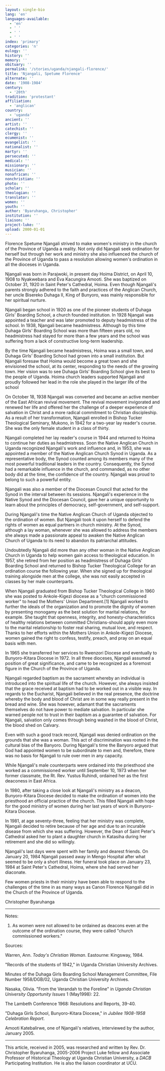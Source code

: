 ```yaml
---
layout: single-bio
lang: 'en'
languages-available:
  - 'en'
  - ' '
  - ' '
  - ' '
index: 'primary'
categories: 'n'
eulogy: ''
history: ''
memory: ''
obituary: ''
permalink: '/stories/uganda/njangali-florence/'
title: 'Njangali, Spetume Florence'
alternate: ''
date: '1908-1984'
century:
  - '20th'
tradition: 'protestant'
affiliation:
  - 'anglican'
country:
  - 'uganda'
ancient: ''
artist: ''
catechist: ''
clergy: ''
ecumenist: ''
evangelist: ''
nationalist: ''
martyr: ''
persecuted: ''
medical: ''
missionary: ''
musician: ''
nonafrican: ''
nonchristian: ''
photo: ''
scholar: ''
theologian: ''
translator: ''
women: ''
youth: ''
author: 'Byaruhanga, Christopher'
institution: ''
liaison: ''
project-luke: ''
upload: 2000-01-01
---
```



Florence Spetume Njangali strived to make women's ministry in the church of the Province of Uganda a reality. Not only did Njangali seek ordination for herself but through her work and ministry she also influenced the church of the Province of Uganda to pass a resolution allowing women's ordination in all the dioceses in Uganda.

Njangali was born in Parajwoki, in present day Hoima District, on April 10, 1908 to Nyakwebara and Eva Kacungira Amooti. She was baptized on October 31, 1920 in Saint Peter's Cathedral, Hoima. Even though Njangali's parents strongly adhered to the faith and practices of the Anglican Church, her uncle Bisereko Duhaga II, King of Bunyoro, was mainly responsible for her spiritual nurture.

Njangali began school in 1920 as one of the pioneer students of Duhaga Girls' Boarding School, a church founded institution. In 1928 Njangali was appointed a teacher and was later promoted to deputy headmistress of the school. In 1938, Njangali became headmistress. Although by this time Duhaga Girls' Boarding School was more than fifteen years old, no headmistress had stayed for more than a few years and the school was suffering from a lack of constructive long-term leadership.

By the time Njangali became headmistress, Hoima was a small town, and Duhaga Girls' Boarding School had grown into a small institution. But Njangali foresaw that Hoima would become a great town and she envisioned the school, at its center, responding to the needs of the growing town. Her vision was to see Duhaga Girls' Boarding School give its best to the people of Uganda. Hoima church leaders supported Njangali and proudly followed her lead in the role she played in the larger life of the school

On October 18, 1938 Njangali was converted and became an active member of the East African revival movement. The revival movement invigorated and renewed her life and offered her the challenge of a deeper experience of salvation in Christ and a more radical commitment to Christian discipleship. As a result of her transformation, Njangali enrolled in Bishop Tucker Theological Seminary, Mukono, in 1942 for a two-year lay reader's course. She was the only female student in a class of thirty.

Njangali completed her lay reader's course in 1944 and returned to Hoima to continue her duties as headmistress. Soon the Native Anglican Church in Uganda recognized Njangali's work and influence and, in 1953, she was appointed a member of the Native Anglican Church Synod in Uganda. As a representative body, the Synod counted among its members many of the most powerful traditional leaders in the country. Consequently, the Synod had a remarkable influence in the church, and commanded, as no other body did at the time, the confidence of the country. Njangali was proud to belong to such a powerful entity.

Njangali was also a member of the Diocesan Council that acted for the Synod in the interval between its sessions. Njangali's experience in the Native Synod and the Diocesan Council, gave her a unique opportunity to learn about the principles of democracy, self-government, and self-support.

During Njangali's time the Native Anglican Church of Uganda objected to the ordination of women. But Njangali took it upon herself to defend the rights of women as equal partners in church ministry. At the Synod, although a lay woman, whenever she was allowed to address the members she always made a passionate appeal to awaken the Native Anglican Church of Uganda to its need to abandon its patriarchal attitudes.

Undoubtedly Njangali did more than any other woman in the Native Anglican Church in Uganda to help women gain access to theological education. In 1957, she retired from her position as headmistress of Duhaga Girls' Boarding School and returned to Bishop Tucker Theological College for an ordination course the following year. When she signed up for theological training alongside men at the college, she was not easily accepted in classes by her male counterparts.

When Njangali graduated from Bishop Tucker Theological College in 1960 she was posted to Ankole-Kigezi diocese as a "church commissioned worker" to head the Mothers' Union Department.[1] Njangali worked to further the ideals of the organization and to promote the dignity of women by presenting monogamy as the best solution for marital relations, for example. She taught that openness, integrity, and honesty-characteristics of healthy relations between committed Christians-should apply even more to the marital relationship to foster real sharing, mutual love, and respect. Thanks to her efforts within the Mothers Union in Ankole-Kigezi Diocese, women gained the right to confess, testify, preach, and pray on an equal basis with men.

In 1965 she transferred her services to Rwenzori Diocese and eventually to Bunyoro-Kitara Diocese in 1972. In all three dioceses, Njangali assumed a position of great significance, and came to be recognized as a foremost figure in the Church of the Province of Uganda.

Njangali regarded baptism as the sacrament whereby an individual is introduced into the spiritual life of the church. However, she always insisted that the grace received at baptism had to be worked out in a visible way. In regards to the Eucharist, Njangali believed in the real presence, the doctrine whereby the body and blood of Christ are in some way really present in the bread and wine. She was however, adamant that the sacraments themselves do not have power to mediate salvation. In particular she warned people not to trust in their baptism as a guarantee of salvation. For Njangali, salvation only comes through being washed in the blood of Christ, the blood shed on Calvary.

Even with such a good track record, Njangali was denied ordination on the grounds that she was a woman. This act of discrimination was rooted in the cultural bias of the Banyoro. During Njangali's time the Banyoro argued that God had appointed women to be subordinate to men and, therefore, there was no basis for Njangali to rule over men in any capacity.

While Njangali's male counterparts were ordained into the priesthood she worked as a commissioned worker until September 10, 1973 when her former classmate, the Rt. Rev. Yustus Ruhindi, ordained her as the first deaconess in East Africa.

In 1980, after taking a close look at Njangali's ministry as a deacon, Bunyoro-Kitara Diocese decided to make the ordination of women into the priesthood an official practice of the church. This filled Njangali with hope for the good ministry of women during her last years of work in Bunyoro-Kitara Diocese.

In 1981, at age seventy-three, feeling that her ministry was complete, Njangali decided to retire because of her age and due to an incurable disease from which she was suffering. However, the Dean of Saint Peter's Cathedral asked her to plant a daughter church in Katasiha during her retirement and she did so willingly.

Njangali's last days were spent with her family and dearest friends. On January 20, 1984 Njangali passed away in Mengo Hospital after what seemed to be only a short illness. Her funeral took place on January 23, 1984 at Saint Peter's Cathedral, Hoima, where she had served her diaconate.

Few women priests in their ministry have been able to respond to the challenges of the time in as many ways as Canon Florence Njangali did in the Church of the Province of Uganda.

Christopher Byaruhanga

---

Notes:

1. As women were not allowed to be ordained as deacons even at the outcome of the ordination course, they were called "church commissioned workers."

Sources:

Warren, Ann. *Today's Christian Woman.* Eastourne: Kingsway, 1984.

"Records of the students of 1942," in Uganda Christian University Archives.

Minutes of the Duhaga Girls Boarding School Management Committee, File Number
1958/DGB/02, Uganda Christian University Archives.

Nasaka, Olivia. "From the Verandah to the Foreline" in *Uganda Christian University
Opportunity Issues* 1 (May1998): 22.

The Lambeth Conference 1968: Resolutions and Reports, 39-40.

"Duhaga Girls School, Bunyoro-Kitara Diocese," in *Jubilee 1908-1958 Celebration Report*.

Amooti Katebalirwe, one of Njangali's relatives, interviewed by the author, January 2005.

---

This article, received in 2005, was researched and written by Rev. Dr. Christopher Byaruhanga, 2005-2006 Project Luke fellow and Associate Professor of Historical Theology at Uganda Christian University, a *DACB* Participating Institution. He is also the liaison coordinator at UCU.